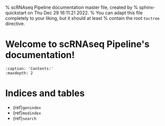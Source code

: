 % scRNAseq Pipeline documentation master file, created by
% sphinx-quickstart on Thu Dec 29 16:11:21 2022.
% You can adapt this file completely to your liking, but it should at least
% contain the root `toctree` directive.

# Welcome to scRNAseq Pipeline's documentation!

```{toctree}
:caption: 'Contents:'
:maxdepth: 2
```

# Indices and tables

- {ref}`genindex`
- {ref}`modindex`
- {ref}`search`
